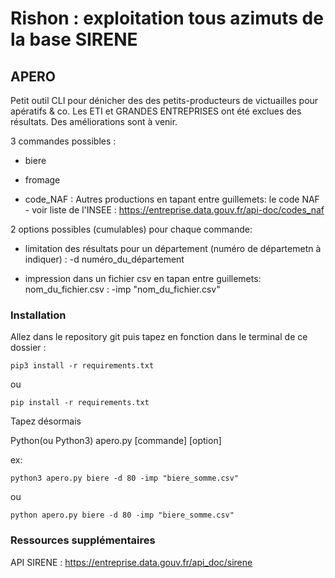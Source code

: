 Rishon : exploitation tous azimuts de la base SIRENE
===

## APERO
Petit outil CLI pour dénicher des des petits-producteurs de victuailles pour apératifs & co. Les ETI et GRANDES ENTREPRISES ont été exclues des résultats. Des améliorations sont à venir.
     
3 commandes possibles :
     
- biere 
     
- fromage
     
- code_NAF : Autres productions en tapant entre guillemets: le code NAF - voir liste de l'INSEE : https://entreprise.data.gouv.fr/api-doc/codes_naf

 2 options possibles (cumulables) pour chaque commande:
     
- limitation des résultats pour un département (numéro de départemetn à indiquer) : -d numéro_du_département
     
- impression dans un fichier csv en tapan entre guillemets: nom_du_fichier.csv : -imp "nom_du_fichier.csv"

### Installation

Allez dans le repository git puis tapez en fonction dans le terminal de ce dossier :

```shell
pip3 install -r requirements.txt
```

ou

```shell
pip install -r requirements.txt
```

Tapez désormais

Python(ou Python3) apero.py [commande] [option]

ex: 

```shell
python3 apero.py biere -d 80 -imp "biere_somme.csv"
```
ou

```shell
python apero.py biere -d 80 -imp "biere_somme.csv"
```

### Ressources supplémentaires
API SIRENE : https://entreprise.data.gouv.fr/api_doc/sirene

